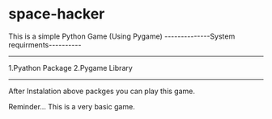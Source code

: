 # space-hacker
This is a simple Python Game (Using Pygame)
--------------System requirments----------
____________________________
1.Pyathon Package
2.Pygame Library
____________________________
After Instalation above packges you can play this game.

Reminder...
This is a very basic game.
